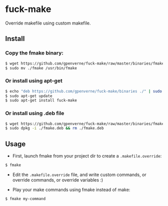 # fuck-make
Override makefile using custom makefile.


## Install
### Copy the fmake binary:
```bash
$ wget https://github.com/gpenverne/fuck-make/raw/master/binaries/fmake
$ sudo mv ./fmake /usr/bin/fmake
```

### Or install using apt-get
```bash
$ echo "deb https://github.com/gpenverne/fuck-make/binaries ./" | sudo tee --append /etc/apt/sources.list.d/fuck-make
$ sudo apt-get update
$ sudo apt-get install fuck-make
```

### Or install using .deb file
```bash
$ wget https://github.com/gpenverne/fuck-make/raw/master/binaries/fmake.deb
$ sudo dpkg -i ./fmake.deb && rm ./fmake.deb
```

## Usage
- First, launch fmake from your project dir to create a `.makefile.override`:
```bash
$ fmake
```

- Edit the `.makefile.override` file, and write custom commands, or override commands, or override variables :)

- Play your make commands using fmake instead of make:
```bash
$ fmake my-command
```
